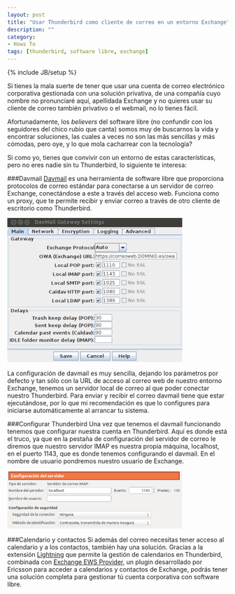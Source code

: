 ```yaml
---
layout: post
title: "Usar Thunderbird como cliente de correo en un entorno Exchange"
description: ""
category: 
- Hows To
tags: [thunderbird, software libre, exchange]
---
```

{% include JB/setup %}

Si tienes la mala suerte de tener que usar una cuenta de correo electrónico corporativa gestionada con una solución privativa, de una compañía cuyo nombre no pronunciaré aquí, apellidada Exchange y no quieres usar su cliente de correo también privativo o el webmail, no lo tienes fácil.

Afortunadamente, los *believers* del software libre (no confundir con los seguidores del chico rubio que canta) somos muy de buscarnos la vida y encontrar soluciones, las cuales a veces no son las más sencillas y más cómodas, pero oye, y lo que mola cacharrear con la tecnología?

Si como yo, tienes que convivir con un entorno de estas características, pero no eres nadie sin tu Thunderbird, lo siguiente te interesa:

###Davmail
[Davmail](http://davmail.sourceforge.net/) es una herramienta de software libre que proporciona protocolos de correo estándar para conectarse a un servidor de correo Exchange, conectándose a este a través del acceso web. Funciona como un proxy, que te permite recibir y enviar correo a través de otro cliente de escritorio como Thunderbird.

<img src="../assets/images/posts/davmail.png" width="400" />

La configuración de davmail es muy sencilla, dejando los parámetros por defecto y tan sólo con la URL de acceso al correo web de nuestro entorno Exchange, tenemos un servidor local de correo al que poder conectar nuestro Thunderbird. Para enviar y recibir el correo davmail tiene que estar ejecutándose, por lo que mi recomendación es que lo configures para iniciarse automáticamente al arrancar tu sistema.

###Configurar Thunderbird
Una vez que tenemos el davmail funcionando tenemos que configurar nuestra cuenta en Thunderbird. Aquí es donde está el truco, ya que en la pestaña de configuración del servidor de correo le diremos que nuestro servidor IMAP es nuestra propia máquina, localhost, en el puerto 1143, que es donde tenemos configurando el davmail. En el nombre de usuario pondremos nuestro usuario de Exchange.

<img src="../assets/images/posts/thunderbird_config.png" width="400" />

###Calendario y contactos
Si además del correo necesitas tener acceso al calendario y a los contactos, también hay una solución. Gracias a la extensión [Lightning](https://addons.mozilla.org/es/thunderbird/addon/lightning/) que permite la gestión de calendarios en Thunderbird, combinada con [Exchange EWS Provider](https://github.com/Ericsson/exchangecalendar/wiki/Exchange-EWS-Provider), un plugin desarrollado por Ericsson para acceder a calendarios y contactos de Exchange, podrás tener una solución completa para gestionar tú cuenta corporativa con software libre.